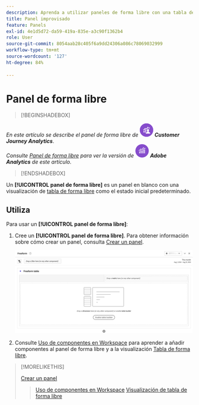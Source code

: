 ```yaml
---
description: Aprenda a utilizar paneles de forma libre con una tabla de forma libre como estado de partida para su proyecto de Analysis Workspace.
title: Panel improvisado
feature: Panels
exl-id: 4e1d5d72-da59-419a-835e-a3c90f1362b4
role: User
source-git-commit: 8054aab28c405f6a9dd24306a086c78069032999
workflow-type: tm+mt
source-wordcount: '127'
ht-degree: 84%

---
```


# Panel de forma libre


>[!BEGINSHADEBOX]

_En este artículo se describe el panel de forma libre de_ ![CustomerJourneyAnalytics](/help/assets/icons/CustomerJourneyAnalytics.svg) _**Customer Journey Analytics**_.<br/>_Consulte [Panel de forma libre](https://experienceleague.adobe.com/es/docs/analytics/analyze/analysis-workspace/panels/freeform-panel) para ver la versión de_ ![AdobeAnalytics](/help/assets/icons/AdobeAnalytics.svg) _**Adobe Analytics** de este artículo._

>[!ENDSHADEBOX]


Un **[!UICONTROL panel de forma libre]** es un panel en blanco con una visualización de [tabla de forma libre](/help/analysis-workspace/visualizations/freeform-table/freeform-table.md) como el estado inicial predeterminado.

## Utiliza

Para usar un **[!UICONTROL panel de forma libre]**:

1. Cree un **[!UICONTROL panel de forma libre]**. Para obtener información sobre cómo crear un panel, consulta [Crear un panel](panels.md#create-a-panel).

   ![Panel de forma libre predeterminado que muestra un panel en blanco con una tabla de forma libre.](assets/freeform-panel.png)

1. Consulte [Uso de componentes en Workspace](/help/components/use-components-in-workspace.md) para aprender a añadir componentes al panel de forma libre y a la visualización [Tabla de forma libre](/help/analysis-workspace/visualizations/freeform-table/freeform-table.md).


>[!MORELIKETHIS]
>
>[Crear un panel](/help/analysis-workspace/c-panels/panels.md#create-a-panel)
>>[Uso de componentes en Workspace](/help/components/use-components-in-workspace.md)
>>[Visualización de tabla de forma libre](/help/analysis-workspace/visualizations/freeform-table/freeform-table.md)
>
